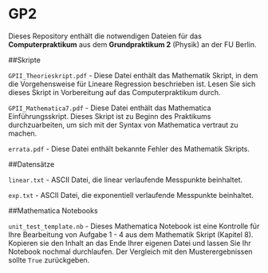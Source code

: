 # GP2

Dieses Repository enthält die notwendigen Dateien für das __Computerpraktikum__ aus dem __Grundpraktikum 2__ (Physik) an der FU Berlin.

##Skripte

`GPII_Theorieskript.pdf` - Diese Datei enthält das Mathematik Skript, in dem die Vorgehensweise für Lineare Regression beschrieben ist. Lesen Sie sich dieses Skript in Vorbereitung auf das Computerpraktikum durch.

`GPII_Mathematica7.pdf` - Diese Datei enthält das Mathematica Einführungsskript. Dieses Skript ist zu Beginn des Praktikums durchzuarbeiten, um sich mit der Syntax von Mathematica vertraut zu machen.


`errata.pdf` - Diese Datei enthält bekannte Fehler des Mathematik Skripts.

##Datensätze

`linear.txt` - ASCII Datei, die linear verlaufende Messpunkte beinhaltet.

`exp.txt` - ASCII Datei, die exponentiell verlaufende Messpunkte beinhaltet.

##Mathematica Notebooks

`unit_test_template.nb` - Dieses Mathematica Notebook ist eine Kontrolle für Ihre Bearbeitung von Aufgabe 1 - 4 aus dem Mathematik Skript (Kapitel 8). Kopieren sie den Inhalt an das Ende Ihrer eigenen Datei und lassen Sie Ihr Notebook nochmal durchlaufen. Der Vergleich mit den Musterergebnissen sollte `True` zurückgeben.
